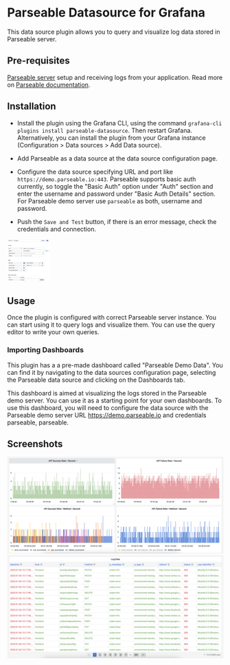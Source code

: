 # Parseable Datasource for Grafana

This data source plugin allows you to query and visualize log data stored in Parseable server.

## Pre-requisites

[Parseable server](https://github.com/parseablehq/parseable) setup and receiving logs from your application. Read more on [Parseable documentation](https://www.parseable.io/docs/quick-start).

## Installation

- Install the plugin using the Grafana CLI, using the command `grafana-cli plugins install parseable-datasource`. Then restart Grafana. Alternatively, you can install the plugin from your Grafana instance (Configuration > Data sources > Add Data source).

- Add Parseable as a data source at the data source configuration page.

- Configure the data source specifying URL and port like `https://demo.parseable.io:443`. Parseable supports basic auth currently, so toggle the "Basic Auth" option under "Auth" section and enter the username and password under "Basic Auth Details" section. For Parseable demo server use `parseable` as both, username and password.

- Push the `Save and Test` button, if there is an error message, check the credentials and connection.

<img src="https://github.com/parseablehq/parseable-datasource/blob/main/src/img/configuration.png?raw=true" width="100" height="100">

## Usage

Once the plugin is configured with correct Parseable server instance. You can start using it to query logs and visualize them. You can use the query editor to write your own queries.

### Importing Dashboards

This plugin has a a pre-made dashboard called "Parseable Demo Data". You can find it by navigating to the data sources configuration page, selecting the Parseable data source and clicking on the Dashboards tab.

This dashboard is aimed at visualizing the logs stored in the Parseable demo server. You can use it as a starting point for your own dashboards. To use this dashboard, you will need to configure the data source with the Parseable demo server URL https://demo.parseable.io and credentials parseable, parseable.

## Screenshots

![log dashboard](https://github.com/parseablehq/parseable-datasource/blob/main/src/img/log-visualisation.png?raw=true)
![log text view](https://github.com/parseablehq/parseable-datasource/blob/main/src/img/log-view-text.png?raw=true)
